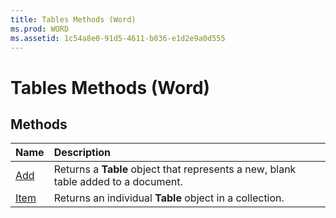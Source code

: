 ```yaml
---
title: Tables Methods (Word)
ms.prod: WORD
ms.assetid: 1c54a8e0-91d5-4611-b036-e1d2e9a0d555
---
```



# Tables Methods (Word)

## Methods



|**Name**|**Description**|
|:-----|:-----|
|[Add](tables-add-method-word.md)|Returns a  **Table** object that represents a new, blank table added to a document.|
|[Item](tables-item-method-word.md)|Returns an individual  **Table** object in a collection.|

